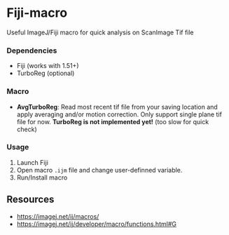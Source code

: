 # Fiji-macro
Useful ImageJ/Fiji macro for quick analysis on ScanImage Tif file

### Dependencies
- Fiji (works with 1.51+)
- TurboReg (optional)

### Macro
- **AvgTurboReg**: Read most recent tif file from your saving location and apply averaging and/or motion correction. Only support single plane tif file for now. **TurboReg is not implemented yet!** (too slow for quick check)

### Usage
1. Launch Fiji
2. Open macro `.ijm` file and change user-definned variable.
3. Run/Install macro

## Resources
- https://imagej.net/ij/macros/
- https://imagej.net/ij/developer/macro/functions.html#G